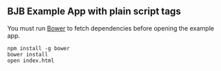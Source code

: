 ## BJB Example App with plain script tags

You must run [Bower](https://github.com/bower/bower) to fetch dependencies before opening the example app.

    npm install -g bower
    bower install
    open index.html
